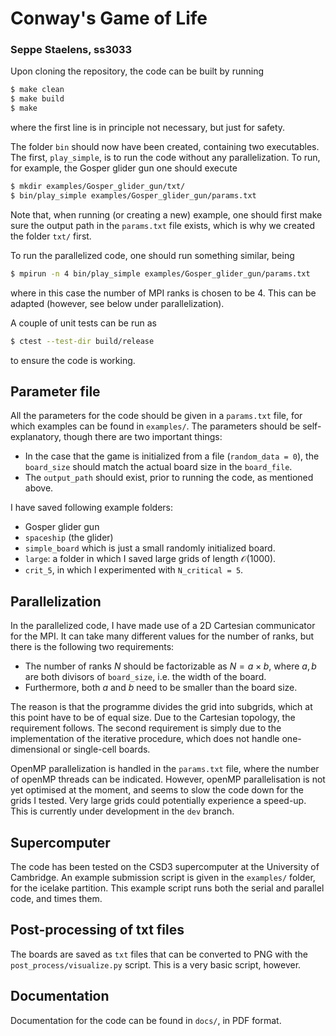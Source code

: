 # Conway's Game of Life
### Seppe Staelens, ss3033

Upon cloning the repository, the code can be built by running

```bash
$ make clean
$ make build
$ make
```
where the first line is in principle not necessary, but just for safety.

The folder `bin` should now have been created, containing two executables. The first, `play_simple`, is to run the code without any parallelization. To run, for example, the Gosper glider gun one should execute
```bash
$ mkdir examples/Gosper_glider_gun/txt/
$ bin/play_simple examples/Gosper_glider_gun/params.txt
```
Note that, when running (or creating a new) example, one should first make sure the output path in the `params.txt` file exists, which is why we created the folder `txt/` first.

To run the parallelized code, one should run something similar, being
```bash
$ mpirun -n 4 bin/play_simple examples/Gosper_glider_gun/params.txt
```
where in this case the number of MPI ranks is chosen to be 4. This can be adapted (however, see below under parallelization).

A couple of unit tests can be run as
```bash
$ ctest --test-dir build/release
```
to ensure the code is working.

## Parameter file

All the parameters for the code should be given in a `params.txt` file, for which examples can be found in `examples/`. The parameters should be self-explanatory, though there are two important things:
- In the case that the game is initialized from a file (`random_data = 0`), the `board_size` should match the actual board size in the `board_file`.
- The `output_path` should exist, prior to running the code, as mentioned above.

I have saved following example folders:
- Gosper glider gun
- `spaceship` (the glider)
- `simple_board` which is just a small randomly initialized board.
- `large`: a folder in which I saved large grids of length $\mathcal{O}(1000)$.
- `crit_5`, in which I experimented with `N_critical = 5`.
## Parallelization

In the parallelized code, I have made use of a 2D Cartesian communicator for the MPI. 
It can take many different values for the number of ranks, but there is the following two requirements:
- The number of ranks $N$ should be factorizable as $N = a \times b$, where $a,b$ are both divisors of `board_size`, i.e. the width of the board. 
- Furthermore, both $a$ and $b$ need to be smaller than the board size.

The reason is that the programme divides the grid into subgrids, which at this point have to be of equal size. Due to the Cartesian topology, the requirement follows. The second requirement is simply due to the implementation of the iterative procedure, which does not handle one-dimensional or single-cell boards.

OpenMP parallelization is handled in the `params.txt` file, where the number of openMP threads can be indicated. However, openMP parallelisation is not yet optimised at the moment, and seems to slow the code down for the grids I tested. Very large grids could potentially experience a speed-up. This is currently under development in the `dev` branch.

## Supercomputer

The code has been tested on the CSD3 supercomputer at the University of Cambridge. An example submission script is given in the `examples/` folder, for the icelake partition. This example script runs both the serial and parallel code, and times them.

## Post-processing of txt files

The boards are saved as `txt` files that can be converted to PNG with the `post_process/visualize.py` script. This is a very basic script, however.

## Documentation

Documentation for the code can be found in `docs/`, in PDF format.
